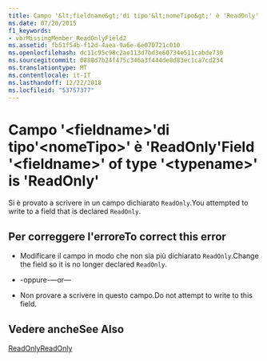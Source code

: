 ```yaml
---
title: Campo '&lt;fieldname&gt;'di tipo'&lt;nomeTipo&gt;' è 'ReadOnly'
ms.date: 07/20/2015
f1_keywords:
- vbrMissingMember_ReadOnlyField2
ms.assetid: fb51f54b-f12d-4aea-9a6e-6e070721c010
ms.openlocfilehash: dc11c95c98c2ae113d7bd3e60734e511cabde730
ms.sourcegitcommit: 0888d7b24f475c346a3f444de8d83ec1ca7cd234
ms.translationtype: MT
ms.contentlocale: it-IT
ms.lasthandoff: 12/22/2018
ms.locfileid: "53757377"
---
```

# <a name="field-ltfieldnamegt-of-type-lttypenamegt-is-readonly"></a><span data-ttu-id="7bea7-102">Campo '&lt;fieldname&gt;'di tipo'&lt;nomeTipo&gt;' è 'ReadOnly'</span><span class="sxs-lookup"><span data-stu-id="7bea7-102">Field '&lt;fieldname&gt;' of type '&lt;typename&gt;' is 'ReadOnly'</span></span>
<span data-ttu-id="7bea7-103">Si è provato a scrivere in un campo dichiarato `ReadOnly`.</span><span class="sxs-lookup"><span data-stu-id="7bea7-103">You attempted to write to a field that is declared `ReadOnly`.</span></span>  
  
## <a name="to-correct-this-error"></a><span data-ttu-id="7bea7-104">Per correggere l'errore</span><span class="sxs-lookup"><span data-stu-id="7bea7-104">To correct this error</span></span>  
  
-   <span data-ttu-id="7bea7-105">Modificare il campo in modo che non sia più dichiarato `ReadOnly`.</span><span class="sxs-lookup"><span data-stu-id="7bea7-105">Change the field so it is no longer declared `ReadOnly`.</span></span>  
  
-   <span data-ttu-id="7bea7-106">-oppure-</span><span class="sxs-lookup"><span data-stu-id="7bea7-106">—or—</span></span>  
  
-   <span data-ttu-id="7bea7-107">Non provare a scrivere in questo campo.</span><span class="sxs-lookup"><span data-stu-id="7bea7-107">Do not attempt to write to this field.</span></span>  
  
## <a name="see-also"></a><span data-ttu-id="7bea7-108">Vedere anche</span><span class="sxs-lookup"><span data-stu-id="7bea7-108">See Also</span></span>  
 [<span data-ttu-id="7bea7-109">ReadOnly</span><span class="sxs-lookup"><span data-stu-id="7bea7-109">ReadOnly</span></span>](../../visual-basic/language-reference/modifiers/readonly.md)
